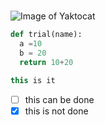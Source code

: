 #
![Image of Yaktocat](https://octodex.github.com/images/yaktocat.png)
``` python
def trial(name):
  a =10
  b = 20
  return 10+20
```

``` c++
this is it
```
- [ ] this can be done
- [x] this is not done 
